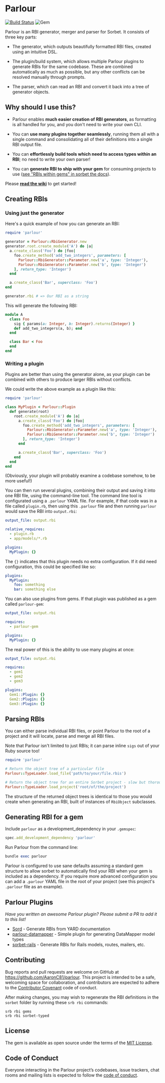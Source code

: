 # Parlour

[![Build Status](https://travis-ci.org/AaronC81/parlour.svg?branch=master)](https://travis-ci.org/AaronC81/parlour)
![Gem](https://img.shields.io/gem/v/parlour.svg)

Parlour is an RBI generator, merger and parser for Sorbet. It consists of three
key parts:

  - The generator, which outputs beautifully formatted RBI files, created using
    an intuitive DSL.

  - The plugin/build system, which allows multiple Parlour plugins to generate
    RBIs for the same codebase. These are combined automatically as much as
    possible, but any other conflicts can be resolved manually through prompts.

  - The parser, which can read an RBI and convert it back into a tree of
    generator objects.

## Why should I use this?

  - Parlour enables **much easier creation of RBI generators**, as formatting
    is all handled for you, and you don't need to write your own CLI.

  - You can **use many plugins together seamlessly**, running them all with a
    single command and consolidating all of their definitions into a single
    RBI output file.

  - You can **effortlessly build tools which need to access types within an RBI**;
    no need to write your own parser!

  - You can **generate RBI to ship with your gem** for consuming projects to use
    ([see "RBIs within gems" in sorbet the docs](https://sorbet.org/docs/rbi#rbis-within-gems)).

Please [**read the wiki**](https://github.com/AaronC81/parlour/wiki) to get
started!

## Creating RBIs

### Using just the generator

Here's a quick example of how you can generate an RBI:

```ruby
require 'parlour'

generator = Parlour::RbiGenerator.new
generator.root.create_module('A') do |a|
  a.create_class('Foo') do |foo|
    foo.create_method('add_two_integers', parameters: [
      Parlour::RbiGenerator::Parameter.new('a', type: 'Integer'),
      Parlour::RbiGenerator::Parameter.new('b', type: 'Integer')
    ], return_type: 'Integer')
  end

  a.create_class('Bar', superclass: 'Foo')
end

generator.rbi # => Our RBI as a string
```

This will generate the following RBI:

```ruby
module A
  class Foo
    sig { params(a: Integer, b: Integer).returns(Integer) }
    def add_two_integers(a, b); end
  end

  class Bar < Foo
  end
end
```

### Writing a plugin
Plugins are better than using the generator alone, as your plugin can be
combined with others to produce larger RBIs without conflicts.

We could write the above example as a plugin like this:

```ruby
require 'parlour'

class MyPlugin < Parlour::Plugin
  def generate(root)
    root.create_module('A') do |a|
      a.create_class('Foo') do |foo|
        foo.create_method('add_two_integers', parameters: [
          Parlour::RbiGenerator::Parameter.new('a', type: 'Integer'),
          Parlour::RbiGenerator::Parameter.new('b', type: 'Integer')
        ], return_type: 'Integer')
      end

      a.create_class('Bar', superclass: 'Foo')
    end
  end
end
```

(Obviously, your plugin will probably examine a codebase somehow, to be more
useful!)

You can then run several plugins, combining their output and saving it into one
RBI file, using the command-line tool. The command line tool is configurated
using a `.parlour` YAML file. For example, if that code was in a file
called `plugin.rb`, then using this `.parlour` file and then running `parlour`
would save the RBI into `output.rbi`:

```yaml
output_file: output.rbi

relative_requires:
  - plugin.rb
  - app/models/*.rb

plugins:
  MyPlugin: {}
```

The `{}` indicates that this plugin needs no extra configuration. If it did need
configuration, this could be specified like so:

```yaml
plugins:
  MyPlugin:
    foo: something
    bar: something else
```

You can also use plugins from gems. If that plugin was published as a gem called
`parlour-gem`:

```yaml
output_file: output.rbi

requires:
  - parlour-gem

plugins:
  MyPlugin: {}
```

The real power of this is the ability to use many plugins at once:

```yaml
output_file: output.rbi

requires:
  - gem1
  - gem2
  - gem3

plugins:
  Gem1::Plugin: {}
  Gem2::Plugin: {}
  Gem3::Plugin: {}
```

## Parsing RBIs

You can either parse individual RBI files, or point Parlour to the root of a
project and it will locate, parse and merge all RBI files.

Note that Parlour isn't limited to just RBIs; it can parse inline `sigs` out
of your Ruby source too!

```ruby
require 'parlour'

# Return the object tree of a particular file
Parlour::TypeLoader.load_file('path/to/your/file.rbis')

# Return the object tree for an entire Sorbet project - slow but thorough!
Parlour::TypeLoader.load_project('root/of/the/project')
```

The structure of the returned object trees is identical to those you would
create when generating an RBI, built of instances of `RbiObject` subclasses.

## Generating RBI for a gem

Include `parlour` as a development_dependency in your `.gemspec`:

```ruby
spec.add_development_dependency 'parlour'
```

Run Parlour from the command line:

```ruby
bundle exec parlour
```

Parlour is configured to use sane defaults assuming a standard gem structure
to allow sorbet to automatically find your RBI when your gem is included as
a dependency. If you require more advanced configuration you can add a
`.parlour` YAML file in the root of your project (see this project's `.parlour`
file as an example).

## Parlour Plugins

_Have you written an awesome Parlour plugin? Please submit a PR to add it to this list!_

  - [Sord](https://github.com/AaronC81/sord) - Generate RBIs from YARD documentation
  - [parlour-datamapper](https://github.com/AaronC81/parlour-datamapper) - Simple plugin for generating DataMapper model types
  - [sorbet-rails](https://github.com/chanzuckerberg/sorbet-rails) - Generate RBIs for Rails models, routes, mailers, etc.

## Contributing

Bug reports and pull requests are welcome on GitHub at https://github.com/AaronC81/parlour. This project is intended to be a safe, welcoming space for collaboration, and contributors are expected to adhere to the [Contributor Covenant](http://contributor-covenant.org) code of conduct.

After making changes, you may wish to regenerate the RBI definitions in the `sorbet` folder by running these `srb rbi` commands:

```
srb rbi gems
srb rbi sorbet-typed
```

## License

The gem is available as open source under the terms of the [MIT License](https://opensource.org/licenses/MIT).

## Code of Conduct

Everyone interacting in the Parlour project’s codebases, issue trackers, chat rooms and mailing lists is expected to follow the [code of conduct](https://github.com/AaronC81/parlour/blob/master/CODE_OF_CONDUCT.md).
